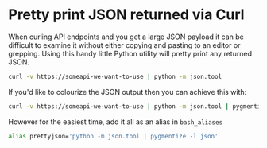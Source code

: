 # Pretty print JSON returned via Curl

When curling API endpoints and you get a large JSON payload it can be difficult to examine it without either copying and pasting to an editor or grepping.  Using this handy little Python utility will pretty print any returned JSON.

```bash
curl -v https://someapi-we-want-to-use | python -m json.tool
```

If you'd like to colourize the JSON output then you can achieve this with:

```bash
curl -v https://someapi-we-want-to-use | python -m json.tool | pygmentize -l json

```

However for the easiest time, add it all as an alias in `bash_aliases`

```bash
alias prettyjson='python -m json.tool | pygmentize -l json'
```